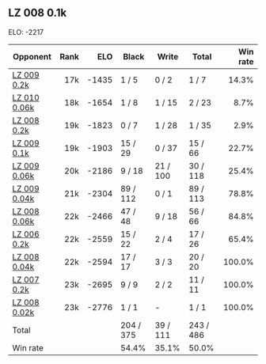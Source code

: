 ## LZ 008 0.1k ##

ELO: -2217

Opponent | Rank | ELO | Black | Write | Total | Win rate
---------|-----:|----:|-------|-------|-------|-------:
[LZ 009 0.2k](LZ%20009%200.2k.md) | 17k | -1435 | 1 / 5 | 0 / 2 | 1 / 7 | 14.3%
[LZ 010 0.06k](LZ%20010%200.06k.md) | 18k | -1654 | 1 / 8 | 1 / 15 | 2 / 23 | 8.7%
[LZ 008 0.2k](LZ%20008%200.2k.md) | 19k | -1823 | 0 / 7 | 1 / 28 | 1 / 35 | 2.9%
[LZ 009 0.1k](LZ%20009%200.1k.md) | 19k | -1903 | 15 / 29 | 0 / 37 | 15 / 66 | 22.7%
[LZ 009 0.06k](LZ%20009%200.06k.md) | 20k | -2186 | 9 / 18 | 21 / 100 | 30 / 118 | 25.4%
[LZ 009 0.04k](LZ%20009%200.04k.md) | 21k | -2304 | 89 / 112 | 0 / 1 | 89 / 113 | 78.8%
[LZ 008 0.06k](LZ%20008%200.06k.md) | 22k | -2466 | 47 / 48 | 9 / 18 | 56 / 66 | 84.8%
[LZ 006 0.2k](LZ%20006%200.2k.md) | 22k | -2559 | 15 / 22 | 2 / 4 | 17 / 26 | 65.4%
[LZ 008 0.04k](LZ%20008%200.04k.md) | 22k | -2594 | 17 / 17 | 3 / 3 | 20 / 20 | 100.0%
[LZ 007 0.2k](LZ%20007%200.2k.md) | 23k | -2695 | 9 / 9 | 2 / 2 | 11 / 11 | 100.0%
[LZ 008 0.02k](LZ%20008%200.02k.md) | 23k | -2776 | 1 / 1 | - | 1 / 1 | 100.0%
Total | | | 204 / 375 | 39 / 111 | 243 / 486 | 
Win rate| | | 54.4% | 35.1% | 50.0% | 

